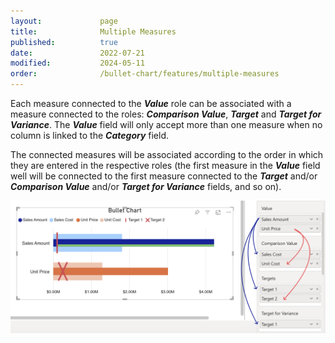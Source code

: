 ```yaml
---
layout:             page
title:              Multiple Measures
published:          true
date:               2022-07-21
modified:           2024-05-11
order:              /bullet-chart/features/multiple-measures
---
```

Each measure connected to the ***Value*** role can be associated with a measure connected to the roles: ***Comparison Value***, ***Target*** and ***Target for Variance***. The ***Value*** field will only accept more than one measure when no column is linked to the ***Category*** field.

The connected measures will be associated according to the order in which they are entered in the respective roles (the first measure in the ***Value*** field well will be connected to the first measure connected to the ***Target*** and/or ***Comparison Value*** and/or ***Target for Variance*** fields, and so on). 

<img src="images/multiple-measures.png" width="700">